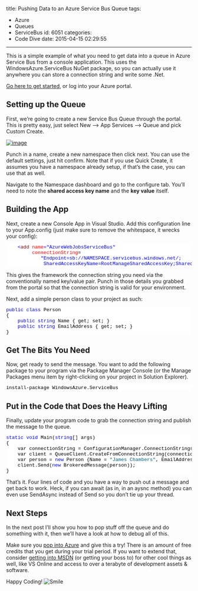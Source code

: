 title: Pushing Data to an Azure Service Bus Queue
tags:
  - Azure
  - Queues
  - ServiceBus
id: 6051
categories:
  - Code Dive
date: 2015-04-15 02:29:55
---

This is a simple example of what you need to get data into a queue in Azure Service Bus from a console application. This uses the WindowsAzure.ServiceBus NuGet package, so you can actually use it anywhere you can store a connection string and write some .Net.

[Go here to get started](http://www.microsoft.com/click/services/Redirect2.ashx?CR_CC=200575119), or log into your Azure portal.

## Setting up the Queue

First, we’re going to create a new Service Bus Queue through the portal. This is pretty easy, just select New –&gt; App Services –&gt; Queue and pick Custom Create.

[![image](https://jcblogimages.blob.core.windows.net/img/2015/04/image_thumb1.png "image")](https://jcblogimages.blob.core.windows.net/img/2015/04/image1.png)

Punch in a name, create a new namespace then click next. You can use the default settings, just hit confirm. Note that if you use Quick Create, it assumes you have a namespace already setup, if that’s the case, you can use that as well.

Navigate to the Namespace dashboard and go to the configure tab. You’ll need to note the **shared access key name** and the **key value** itself. 

## Building the App

Next, create a new Console App in Visual Studio. Add this configuration line to your App.config (just make sure to remove the whitespace, it wrecks your config):
<pre class="csharpcode">    <span class="kwrd">&lt;</span><span class="html">add</span> <span class="attr">name</span><span class="kwrd">="AzureWebJobsServiceBus"</span>
         <span class="attr">connectionString</span>=
            <span class="kwrd">"Endpoint=sb://NAMESPACE.servicebus.windows.net/;
             SharedAccessKeyName=RootManageSharedAccessKey;SharedAccessKey=KEY"</span> <span class="kwrd">/&gt;</span></pre>
<style type="text/css">.csharpcode, .csharpcode pre
{
	font-size: small;
	color: black;
	font-family: consolas, "Courier New", courier, monospace;
	background-color: #ffffff;
	/*white-space: pre;*/
}
.csharpcode pre { margin: 0em; }
.csharpcode .rem { color: #008000; }
.csharpcode .kwrd { color: #0000ff; }
.csharpcode .str { color: #006080; }
.csharpcode .op { color: #0000c0; }
.csharpcode .preproc { color: #cc6633; }
.csharpcode .asp { background-color: #ffff00; }
.csharpcode .html { color: #800000; }
.csharpcode .attr { color: #ff0000; }
.csharpcode .alt 
{
	background-color: #f4f4f4;
	width: 100%;
	margin: 0em;
}
.csharpcode .lnum { color: #606060; }
</style>

This gives the framework the connection string you need via the conventionally named key/value pair. Punch in those details you grabbed from the portal so that the connection string is valid for your environment.

Next, add a simple person class to your project as such:
<pre class="csharpcode"><span class="kwrd">public</span> <span class="kwrd">class</span> Person
{
    <span class="kwrd">public</span> <span class="kwrd">string</span> Name { get; set; }
    <span class="kwrd">public</span> <span class="kwrd">string</span> EmailAddress { get; set; }
}</pre>
<style type="text/css">.csharpcode, .csharpcode pre
{
	font-size: small;
	color: black;
	font-family: consolas, "Courier New", courier, monospace;
	background-color: #ffffff;
	/*white-space: pre;*/
}
.csharpcode pre { margin: 0em; }
.csharpcode .rem { color: #008000; }
.csharpcode .kwrd { color: #0000ff; }
.csharpcode .str { color: #006080; }
.csharpcode .op { color: #0000c0; }
.csharpcode .preproc { color: #cc6633; }
.csharpcode .asp { background-color: #ffff00; }
.csharpcode .html { color: #800000; }
.csharpcode .attr { color: #ff0000; }
.csharpcode .alt 
{
	background-color: #f4f4f4;
	width: 100%;
	margin: 0em;
}
.csharpcode .lnum { color: #606060; }
</style>

## Get The Bits You Need

Now, get ready to send the message. You want to add the following package to your program via the Package Manager Console (or the Manage Packages menu item by right-clicking on your project in Solution Explorer).
<pre class="csharpcode">install-package WindowsAzure.ServiceBus</pre>
<style type="text/css">.csharpcode, .csharpcode pre
{
	font-size: small;
	color: black;
	font-family: consolas, "Courier New", courier, monospace;
	background-color: #ffffff;
	/*white-space: pre;*/
}
.csharpcode pre { margin: 0em; }
.csharpcode .rem { color: #008000; }
.csharpcode .kwrd { color: #0000ff; }
.csharpcode .str { color: #006080; }
.csharpcode .op { color: #0000c0; }
.csharpcode .preproc { color: #cc6633; }
.csharpcode .asp { background-color: #ffff00; }
.csharpcode .html { color: #800000; }
.csharpcode .attr { color: #ff0000; }
.csharpcode .alt 
{
	background-color: #f4f4f4;
	width: 100%;
	margin: 0em;
}
.csharpcode .lnum { color: #606060; }
</style>

## Put in the Code that Does the Heavy Lifting

Finally, update your program code to grab the connection string and publish the message to the queue.
<pre class="csharpcode"><span class="kwrd">static</span> <span class="kwrd">void</span> Main(<span class="kwrd">string</span>[] args)
{
    var connectionString = ConfigurationManager.ConnectionStrings[<span class="str">"AzureWebJobsServiceBus"</span>].ConnectionString;
    var client = QueueClient.CreateFromConnectionString(connectionString, <span class="str">"NAME-OF-QUEUE"</span>);
    var person = <span class="kwrd">new</span> Person {Name = <span class="str">"James Chambers"</span>, EmailAddress = <span class="str">"james@foo.com"</span>};
    client.Send(<span class="kwrd">new</span> BrokeredMessage(person));
}
</pre>
<style type="text/css">.csharpcode, .csharpcode pre
{
	font-size: small;
	color: black;
	font-family: consolas, "Courier New", courier, monospace;
	background-color: #ffffff;
	/*white-space: pre;*/
}
.csharpcode pre { margin: 0em; }
.csharpcode .rem { color: #008000; }
.csharpcode .kwrd { color: #0000ff; }
.csharpcode .str { color: #006080; }
.csharpcode .op { color: #0000c0; }
.csharpcode .preproc { color: #cc6633; }
.csharpcode .asp { background-color: #ffff00; }
.csharpcode .html { color: #800000; }
.csharpcode .attr { color: #ff0000; }
.csharpcode .alt 
{
	background-color: #f4f4f4;
	width: 100%;
	margin: 0em;
}
.csharpcode .lnum { color: #606060; }
</style>

That’s it. Four lines of code and you have a way to push out a message and get back to work. Heck, if you can await (as in, in an aysnc method) you can even use SendAsync instead of Send so you don’t tie up your thread.

## Next Steps

In the next post I’ll show you how to pop stuff off the queue and do something with it, then we’ll have a look at how to debug all of this.

Make sure you [pop into Azure](http://www.microsoft.com/click/services/Redirect2.ashx?CR_CC=200575119) and give this a try! There is an amount of free credits that you get during your trial period. If you want to extend that, consider [getting into MSDN](http://www.microsoft.com/click/services/Redirect2.ashx?CR_CC=200575136) (or getting your boss to) for other cool things as well, like VS Online and access to over a terabyte of development assets &amp; software.

Happy Coding! ![Smile](https://jcblogimages.blob.core.windows.net/img/2015/04/wlEmoticon-smile2.png)
